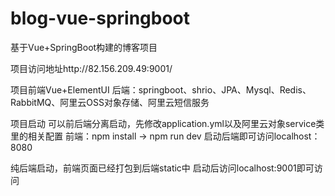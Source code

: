 # blog-vue-springboot
基于Vue+SpringBoot构建的博客项目


项目访问地址http://82.156.209.49:9001/

项目前端Vue+ElementUI
后端：springboot、shrio、JPA、Mysql、Redis、RabbitMQ、阿里云OSS对象存储、阿里云短信服务

项目启动
可以前后端分离启动，先修改application.yml以及阿里云对象service类里的相关配置
前端：npm install -> npm run dev
启动后端即可访问localhost：8080

纯后端启动，前端页面已经打包到后端static中
启动后访问localhost:9001即可访问

